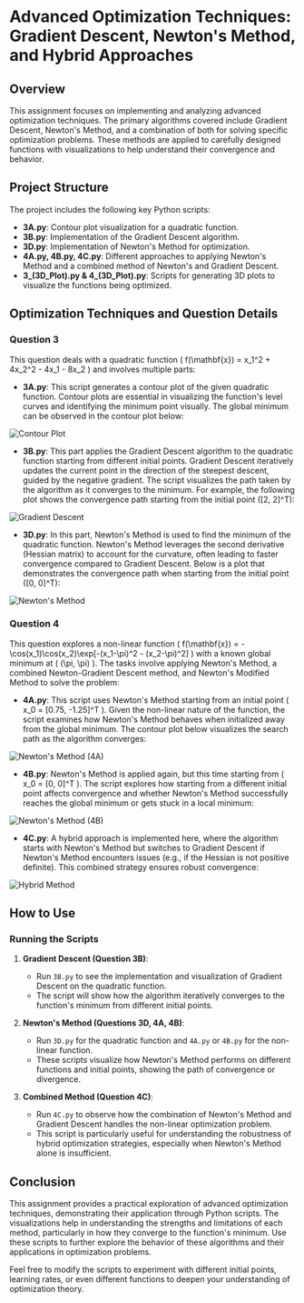 # Advanced Optimization Techniques: Gradient Descent, Newton's Method, and Hybrid Approaches

## Overview

This assignment focuses on implementing and analyzing advanced optimization techniques. The primary algorithms covered include Gradient Descent, Newton's Method, and a combination of both for solving specific optimization problems. These methods are applied to carefully designed functions with visualizations to help understand their convergence and behavior.

## Project Structure

The project includes the following key Python scripts:

- **3A.py**: Contour plot visualization for a quadratic function.
- **3B.py**: Implementation of the Gradient Descent algorithm.
- **3D.py**: Implementation of Newton's Method for optimization.
- **4A.py, 4B.py, 4C.py**: Different approaches to applying Newton's Method and a combined method of Newton's and Gradient Descent.
- **3_(3D_Plot).py & 4_(3D_Plot).py**: Scripts for generating 3D plots to visualize the functions being optimized.

## Optimization Techniques and Question Details

### Question 3

This question deals with a quadratic function \( f(\mathbf{x}) = x_1^2 + 4x_2^2 - 4x_1 - 8x_2 \) and involves multiple parts:

- **3A.py**: This script generates a contour plot of the given quadratic function. Contour plots are essential in visualizing the function's level curves and identifying the minimum point visually. The global minimum can be observed in the contour plot below:

![Contour Plot](https://github.com/HosseinRezaei951/Operating_System_Course/blob/master/Exercises/2/results/3A_contour_plot.png)

- **3B.py**: This part applies the Gradient Descent algorithm to the quadratic function starting from different initial points. Gradient Descent iteratively updates the current point in the direction of the steepest descent, guided by the negative gradient. The script visualizes the path taken by the algorithm as it converges to the minimum. For example, the following plot shows the convergence path starting from the initial point \([2, 2]^T\):

![Gradient Descent](https://github.com/HosseinRezaei951/Operating_System_Course/blob/master/Exercises/2/results/3B_gradient_descen[2,%202].png)

- **3D.py**: In this part, Newton's Method is used to find the minimum of the quadratic function. Newton's Method leverages the second derivative (Hessian matrix) to account for the curvature, often leading to faster convergence compared to Gradient Descent. Below is a plot that demonstrates the convergence path when starting from the initial point \([0, 0]^T\):

![Newton's Method](https://github.com/HosseinRezaei951/Operating_System_Course/blob/master/Exercises/2/results/3D_newton_method[0,%200].png)

### Question 4

This question explores a non-linear function \( f(\mathbf{x}) = -\cos(x_1)\cos(x_2)\exp[-(x_1-\pi)^2 - (x_2-\pi)^2] \) with a known global minimum at \( (\pi, \pi) \). The tasks involve applying Newton's Method, a combined Newton-Gradient Descent method, and Newton's Modified Method to solve the problem:

- **4A.py**: This script uses Newton's Method starting from an initial point \( x_0 = [0.75, -1.25]^T \). Given the non-linear nature of the function, the script examines how Newton's Method behaves when initialized away from the global minimum. The contour plot below visualizes the search path as the algorithm converges:

![Newton's Method (4A)](https://github.com/HosseinRezaei951/Operating_System_Course/blob/master/Exercises/2/results/4A_newton_method[0.75,%20-1.25].png)

- **4B.py**: Newton's Method is applied again, but this time starting from \( x_0 = [0, 0]^T \). The script explores how starting from a different initial point affects convergence and whether Newton's Method successfully reaches the global minimum or gets stuck in a local minimum:

![Newton's Method (4B)](https://github.com/HosseinRezaei951/Operating_System_Course/blob/master/Exercises/2/results/4B_newton_method[0,%200].png)

- **4C.py**: A hybrid approach is implemented here, where the algorithm starts with Newton's Method but switches to Gradient Descent if Newton's Method encounters issues (e.g., if the Hessian is not positive definite). This combined strategy ensures robust convergence:

![Hybrid Method](https://github.com/HosseinRezaei951/Operating_System_Course/blob/master/Exercises/2/results/4C_newton_method[0,%200].png)

## How to Use

### Running the Scripts

1. **Gradient Descent (Question 3B)**: 
   - Run `3B.py` to see the implementation and visualization of Gradient Descent on the quadratic function.
   - The script will show how the algorithm iteratively converges to the function's minimum from different initial points.

2. **Newton's Method (Questions 3D, 4A, 4B)**:
   - Run `3D.py` for the quadratic function and `4A.py` or `4B.py` for the non-linear function.
   - These scripts visualize how Newton's Method performs on different functions and initial points, showing the path of convergence or divergence.

3. **Combined Method (Question 4C)**:
   - Run `4C.py` to observe how the combination of Newton's Method and Gradient Descent handles the non-linear optimization problem.
   - This script is particularly useful for understanding the robustness of hybrid optimization strategies, especially when Newton's Method alone is insufficient.

## Conclusion

This assignment provides a practical exploration of advanced optimization techniques, demonstrating their application through Python scripts. The visualizations help in understanding the strengths and limitations of each method, particularly in how they converge to the function's minimum. Use these scripts to further explore the behavior of these algorithms and their applications in optimization problems.

Feel free to modify the scripts to experiment with different initial points, learning rates, or even different functions to deepen your understanding of optimization theory.
